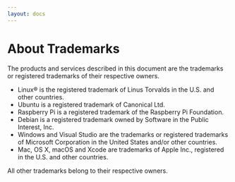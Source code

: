 ```yaml
---
layout: docs
---
```


# About Trademarks
The products and services described in this document are the trademarks or registered trademarks of their respective owners.

* Linux® is the registered trademark of Linus Torvalds in the U.S. and other countries.
* Ubuntu is a registered trademark of Canonical Ltd.
* Raspberry Pi is a registered trademark of the Raspberry Pi Foundation.
* Debian is a registered trademark owned by Software in the Public Interest, Inc.
* Windows and Visual Studio are the trademarks or registered trademarks of Microsoft Corporation in the United States and/or other countries.
* Mac, OS X, macOS and Xcode are trademarks of Apple Inc., registered in the U.S. and other countries.

All other trademarks belong to their respective owners.
